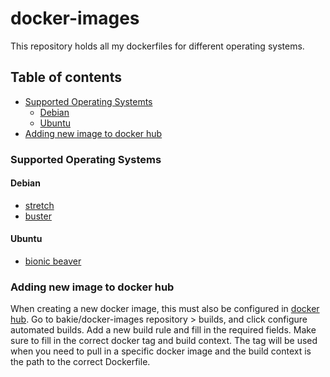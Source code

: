 # docker-images
This repository holds all my dockerfiles for different operating systems.

## Table of contents
* [Supported Operating Systemts](#supported-operating-systems)
    * [Debian](#debian)
    * [Ubuntu](#ubuntu)
* [Adding new image to docker hub](#adding-new-image-to-docker-hub)

### Supported Operating Systems
#### Debian
* [stretch](debian-stretch)
* [buster](debian-buster)

#### Ubuntu
* [bionic beaver](ubuntu-bionic-beaver)

### Adding new image to docker hub
When creating a new docker image, this must also be configured in [docker hub](https://hub.docker.com).
Go to bakie/docker-images repository > builds, and click configure automated builds. 
Add a new build rule and fill in the required fields. Make sure to fill in the correct docker tag and build context. 
The tag will be used when you need to pull in a specific docker image and the build context is 
the path to the correct Dockerfile.